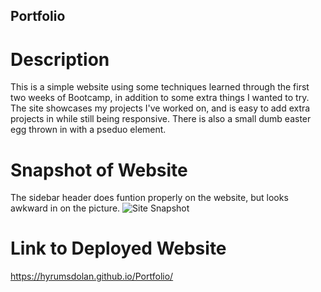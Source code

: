 ## Portfolio

# Description
This is a simple website using some techniques learned through the first two weeks of Bootcamp, in addition to some extra things I wanted to try. The site showcases my projects I've worked on, and is easy to add extra projects in while still being responsive. There is also a small dumb easter egg thrown in with a pseduo element.

# Snapshot of Website
The sidebar header does funtion properly on the website, but looks awkward in on the picture.
![Site Snapshot](./assets/images/Website_Snapshot_for_README)

# Link to Deployed Website
https://hyrumsdolan.github.io/Portfolio/
